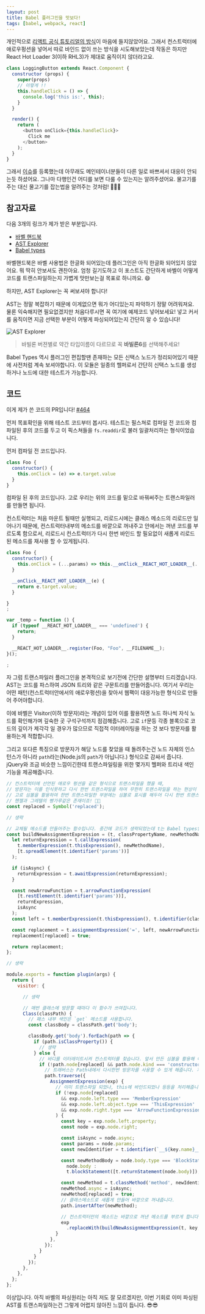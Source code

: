```yaml
---
layout: post
title: Babel 플러그인을 맛보다!
tags: [babel, webpack, react]
---
```


개인적으로 [리액트 공식 튜토리얼의 방식](https://facebook.github.io/react/docs/handling-events.html)이 마음에 들지않았어요.
그래서 컨스트럭터에 애로우펑션을 넣어서 따로 바인드 없이 쓰는 방식을 시도해보았는데 작동은 하지만 React Hot Loader 3(이하 RHL3)가 제대로 움직이지 않더라고요.

```js
class LoggingButton extends React.Component {
  constructor (props) {
    super(props)
    // 이렇게 !!
    this.handleClick = () => {
      console.log('this is:', this);
    }
  }

  render() {
    return (
      <button onClick={this.handleClick}>
        Click me
      </button>
    );
  }
}
```

그래서 [이슈](https://github.com/gaearon/react-hot-loader/issues/427)를 등록했는데 아무래도 메인테이너분들이 다른 일로 바쁘셔서 대응이 안되는듯 하셨어요. 그나마 다행인건 어디를 보면 다룰 수 있는지는 알려주셨어요. 물고기를 주는 대신 물고기를 잡는법을 알려주는 것처럼! :fishing_pole_and_fish::fishing_pole_and_fish::fishing_pole_and_fish:

## 참고자료

다음 3개의 링크가 제가 받은 부분입니다.

- [바벨 핸드북](https://github.com/thejameskyle/babel-handbook)
- [AST Explorer](https://astexplorer.net/)
- [Babel types](https://github.com/babel/babel/tree/master/packages/babel-types)

바벨핸드북은 바벨 사용법은 한글화 되어있는데 플러그인은 아직 한글화 되어있지 않았어요. 뭐 딱히 안보셔도 괜찬아요. 엄청 길기도하고 이 포스트도 간단하게 바벨이 어떻게 코드를 트랜스파일하는지 가볍게 맛만보는걸 목표로 하니까요. :smile:

하지만, AST Explorer는 꼭 써보셔야 합니다!

AST는 정말 복잡하기 때문에 이게없으면 뭐가 어디있는지 파악하기 정말 어려워져요. 물론 익숙해지면 필요없겠지만 처음다루시면 꼭 여기에 예제코드 넣어보세요!
넣고 커서를 움직이면 지금 선택한 부분이 어떻게 파싱되어있는지 간단히 알 수 있습니다!

![AST Explorer](/public/images/ast-explorer.png)

> 바빌론 버젼별로 약간 타입이름이 다르므로 꼭 **바빌론6**를 선택해주세요!

Babel Types 역시 플러그인 편집할땐 존재하는 모든 신택스 노드가 정리되어있기 때문에 사전처럼 계속 보셔야합니다.
이 모듈은 일종의 헬퍼로서 간단히 신택스 노드를 생성하거나 노드에 대한 테스트가 가능합니다.

## 코드

이게 제가 쓴 코드의 PR입니다! [#464](https://github.com/gaearon/react-hot-loader/pull/464/files)

먼저 목표확인을 위해 테스트 코드부터 봅시다. 테스트는 필스쳐로 컴파일 전 코드와 컴파일된 후의 코드를 두고 이 픽스쳐들을 `fs.readdir`로 불러 일괄처리하는 형식이었습니다.

먼저 컴파일 전 코드입니다.

```js
class Foo {
  constructor() {
    this.onClick = (e) => e.target.value
  }
}
```

컴파일 된 후의 코드입니다. 고로 우리는 위의 코드를 밑으로 바꿔써주는 트랜스파일러를 만들면 됩니다.

컨스트럭터는 처음 마운트 될때만 실행되고, 리로드시에는 클래스 메소드의 리로드만 일어나기 때문에, 컨스트럭터내부의 메소드를 바깥으로 꺼내주고 안에서는 꺼낸 코드를 부르도록 함으로서, 리로드시 컨스트럭터가 다시 한번 바인드 할 필요없이 새롭게 리로드된 메소드를 재사용 할 수 있게됩니다.

```js
class Foo {
  constructor() {
    this.onClick = (...params) => this.__onClick__REACT_HOT_LOADER__(...params);
  }

  __onClick__REACT_HOT_LOADER__(e) {
    return e.target.value;
  }

}
;

var _temp = function () {
  if (typeof __REACT_HOT_LOADER__ === 'undefined') {
    return;
  }

  __REACT_HOT_LOADER__.register(Foo, "Foo", __FILENAME__);
}();

;
```

자 그럼 트랜스파일러 플러그인을 본격적으로 보기전에 간단한 설명부터 드리겠습니다. AST는 코드를 파스하여 JSON 트리와 같은 구문트리를 만들어줍니다. 여기서 우리는 어떤 패턴(컨스트럭터안에서의 애로우펑션)을 찾아서 웹팩이 대응가능한 형식으로 만들어 주어야합니다.

이에 바벨은 Visitor(이하 방문자)라는 개념이 있어 이를 활용하면 노드 하나씩 자식 노드를 확인해가며 깊숙한 곳 구석구석까지 점검해줍니다. 고로 `if`문등 각종 블록으로 코드의 깊이가 제각각 일 경우가 많으므로 직접적 이터레이팅을 하는 것 보다 방문자를 활용하는게 적합합니다.

그리고 또다른 특징으로 방문자가 해당 노드를 찾았을 때 돌려주는건 노드 자체의 인스턴스가 아니라 `path`라는(Node.js의 `path`가 아닙니다.) 형식으로 감싸서 줍니다. jQuery와 조금 비슷한 느낌이긴한데 트랜스파일링을 위한 몇가지 헬퍼와 트리내 색인기능을 제공해줍니다.

```js
// 컨스트럭터에 선언된 애로우 펑션을 같은 형식으로 트랜스파일을 했을 때,
// 방문자는 이를 인식못하고 다시 한번 트랜스파일을 하여 무한히 트랜스파일을 하는 현상이 생깁니다.
// 고로 심볼을 활용하여 한번 트랜스파일한 부분에는 심볼로 표시를 해두어 다시 한번 트랜스파일한 부분은 무시하게 합니다.
// 헨젤과 그레텔의 빵가루같은 존재이죠! 🍞🍞
const replaced = Symbol('replaced');

// 생략

// 교체될 메소드를 만들어주는 함수입니다. 중간에 코드가 생략되었는데 t는 Babel types입니다.
const buildNewAssignmentExpression = (t, classPropertyName, newMethodName, isAsync) => {
  let returnExpression = t.callExpression(
    t.memberExpression(t.thisExpression(), newMethodName),
    [t.spreadElement(t.identifier('params'))]
  );

  if (isAsync) {
    returnExpression = t.awaitExpression(returnExpression);
  }

  const newArrowFunction = t.arrowFunctionExpression(
    [t.restElement(t.identifier('params'))],
    returnExpression,
    isAsync
  );
  const left = t.memberExpression(t.thisExpression(), t.identifier(classPropertyName.name));

  const replacement = t.assignmentExpression('=', left, newArrowFunction);
  replacement[replaced] = true;

  return replacement;
};

// 생략

module.exports = function plugin(args) {
  return {
    visitor: {

      // 생략

      // 매번 클래스에 방문할 때마다 이 함수가 쓰여집니다.
      Class(classPath) {
        // 패스 내부 색인은 `get` 메소드를 사용합니다.
        const classBody = classPath.get('body');

        classBody.get('body').forEach(path => {
          if (path.isClassProperty()) {
            // 생략
          } else {
            // 바디를 이터레이트시켜 컨스트럭터를 찾습니다. 앞서 만든 심볼을 활용해 이미 트랜스파일된 메소드는 무시합니다.
            if (!path.node[replaced] && path.node.kind === 'constructor') {
              // 트래버스는 Path내에서 다시한번 방문자를 사용할 수 있게 해줍니다. 저는 컨스트럭터안의 애로우 펑션이 대입되는 구문을 찾기위해 사용합니다.
              path.traverse({
                AssignmentExpression(exp) {
                  // 이미 트랜스파일 되었나, this에 바인드되었나 등등을 처리해줍니다.
                  if (!exp.node[replaced]
                    && exp.node.left.type === 'MemberExpression'
                    && exp.node.left.object.type === 'ThisExpression'
                    && exp.node.right.type === 'ArrowFunctionExpression'
                  ) {
                    const key = exp.node.left.property;
                    const node = exp.node.right;

                    const isAsync = node.async;
                    const params = node.params;
                    const newIdentifier = t.identifier(`__${key.name}__REACT_HOT_LOADER__`);

                    const newMethodBody = node.body.type === 'BlockStatement' ?
                      node.body :
                      t.blockStatement([t.returnStatement(node.body)]);

                    const newMethod = t.classMethod('method', newIdentifier, params, newMethodBody);
                    newMethod.async = isAsync;
                    newMethod[replaced] = true;
                    // 클래스메소드로 새롭게 만들어 바깥으로 꺼내줍니다.
                    path.insertAfter(newMethod);

                    // 컨스트럭터안의 메소드는 바깥으로 꺼낸 메소드를 부르게 합니다.
                    exp
                      .replaceWith(buildNewAssignmentExpression(t, key, newIdentifier, isAsync));
                  }
                },
              });
            }
          }
        });
      },
    },
  };
};
```

이상입니다. 아직 바벨의 파싱원리는 아직 저도 잘 모르겠지만, 이번 기회로 이미 파싱된 AST를 트랜스파일하는건 그렇게 어렵지 않아진 느낌이 듭니다. :sunglasses::sunglasses:
